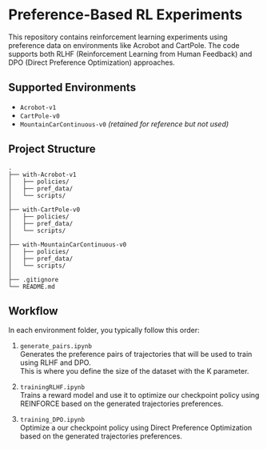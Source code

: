 # Preference-Based RL Experiments

This repository contains reinforcement learning experiments using preference data on environments like Acrobot and CartPole. The code supports both RLHF (Reinforcement Learning from Human Feedback) and DPO (Direct Preference Optimization) approaches.

## Supported Environments

- `Acrobot-v1`
- `CartPole-v0`
- `MountainCarContinuous-v0` *(retained for reference but not used)*

## Project Structure

```
.
├── with-Acrobot-v1
│   ├── policies/
│   ├── pref_data/
│   └── scripts/
│
├── with-CartPole-v0
│   ├── policies/
│   ├── pref_data/
│   └── scripts/
│
├── with-MountainCarContinuous-v0
│   ├── policies/
│   ├── pref_data/
│   └── scripts/
│
├── .gitignore
└── README.md
```




## Workflow 
In each environment folder, you typically follow this order: 
 
1. `generate_pairs.ipynb`   
   Generates the preference pairs of trajectories that will be used to train using RLHF and DPO.   
   This is where you define the size of the dataset with the K parameter. 
 
2. `trainingRLHF.ipynb`   
   Trains a reward model and use it to optimize our checkpoint policy using REINFORCE based on the generated trajectories preferences. 
 
3. `training_DPO.ipynb`   
   Optimize a our checkpoint policy using Direct Preference Optimization based on the generated trajectories preferences.



